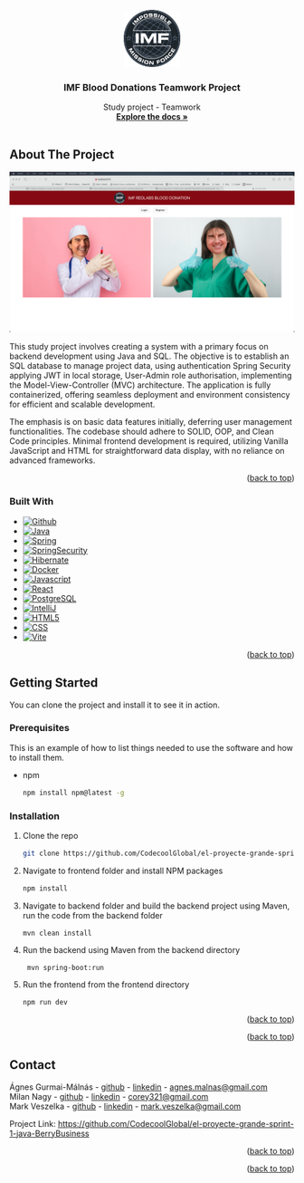 <!-- PROJECT SHIELDS -->

<!-- PROJECT LOGO -->
<br />
<div align="center">
  <a href="https://github.com/CodecoolGlobal/el-proyecte-grande-sprint-1-java-BerryBusiness">
    <img src="images/imf_logo.png" alt="Logo" width="20%" height="20%">
  </a>

<h3 align="center">IMF Blood Donations Teamwork Project</h3>

  <p align="center">
    Study project - Teamwork
    <br />
    <a href="https://github.com/CodecoolGlobal/el-proyecte-grande-sprint-1-java-BerryBusiness"><strong>Explore the docs »</strong></a>
    <br />
    <br />
  </p>
</div>


<!-- ABOUT THE PROJECT -->

## About The Project

[![Product Name Screen Shot][product-screenshot]](https://github.com/CodecoolGlobal/el-proyecte-grande-sprint-1-java-BerryBusiness)

This study project involves creating a system with a primary focus on backend development using Java and SQL. 
The objective is to establish an SQL database to manage project data, using authentication Spring Security 
applying JWT in local storage, User-Admin role authorisation, 
implementing the Model-View-Controller (MVC) architecture.
The application is fully containerized, offering seamless deployment 
and environment consistency for efficient and scalable development.

The emphasis is on basic data features initially, deferring user management functionalities. The codebase should adhere to
SOLID, OOP, and Clean Code principles. Minimal frontend development is required, utilizing Vanilla JavaScript and HTML
for straightforward data display, with no reliance on advanced frameworks.

<p align="right">(<a href="#readme-top">back to top</a>)</p>

### Built With

* [![Github][Github]][Github-url]
* [![Java][Java]][Java-url]
* [![Spring][Spring]][Spring-url]
* [![SpringSecurity][SpringSecurity]][SpringSecurity-url]
* [![Hibernate][Hibernate]][Hibernate-url]
* [![Docker][Docker]][Docker-url]
* [![Javascript][Javascript]][Javascript-url]
* [![React][React.js]][React-url]
* [![PostgreSQL][PostgreSQL]][Postgresql-url]
* [![IntelliJ][IntelliJ.idea]][IntelliJ-url]
* [![HTML5][HTML5]][HTML5-url]
* [![CSS][CSS]][CSS-url]
* [![Vite][Vite]][Vite-url]


<p align="right">(<a href="#readme-top">back to top</a>)</p>

<!-- GETTING STARTED -->

## Getting Started

You can clone the project and install it to see it in action.

### Prerequisites

This is an example of how to list things needed to use the software and how to install them.

* npm
  ```sh
  npm install npm@latest -g
  ```

### Installation

1. Clone the repo
   ```sh
   git clone https://github.com/CodecoolGlobal/el-proyecte-grande-sprint-1-java-BerryBusiness.git
   ```
2. Navigate to frontend folder and install NPM packages
   ```sh
   npm install
   ```
3. Navigate to backend folder and build the backend project using Maven, run the code from the backend folder
   ```shell
   mvn clean install
   ```
4. Run the backend using Maven from the backend directory
   ```shell
    mvn spring-boot:run
    ```
5. Run the frontend from the frontend directory
   ```shell
   npm run dev
   ```

<p align="right">(<a href="#readme-top">back to top</a>)</p>


<!-- USAGE EXAMPLES -->


<p align="right">(<a href="#readme-top">back to top</a>)</p>


<!-- CONTACT -->

## Contact

Ágnes Gurmai-Málnás - [github](https://github.com/BerryBusiness) - [linkedin](https://www.linkedin.com/in/agnes-gurmai-malnas/) - agnes.malnas@gmail.com\
Milan Nagy - [github](https://github.com/nagmil2077) - [linkedin](https://www.linkedin.com/in/milan-nagy-a76b1416a/) - corey321@gmail.com\
Mark Veszelka - [github](https://github.com/markveszelka) - [linkedin](https://www.linkedin.com/in/mark-veszelka/) - mark.veszelka@gmail.com

Project Link: https://github.com/CodecoolGlobal/el-proyecte-grande-sprint-1-java-BerryBusiness

<p align="right">(<a href="#readme-top">back to top</a>)</p>

<p align="right">(<a href="#readme-top">back to top</a>)</p>


<!-- MARKDOWN LINKS & IMAGES -->
<!-- https://www.markdownguide.org/basic-syntax/#reference-style-links -->

[contributors-shield]: https://img.shields.io/github/contributors/othneildrew/Best-README-Template.svg?style=for-the-badge
[contributors-url]: https://github.com/nagmil2077/stackoverflow-tw/graphs/contributors
[forks-shield]: https://img.shields.io/github/forks/othneildrew/Best-README-Template.svg?style=for-the-badge
[forks-url]: https://github.com/othneildrew/Best-README-Template/network/members
[stars-shield]: https://img.shields.io/github/stars/othneildrew/Best-README-Template.svg?style=for-the-badge
[stars-url]: https://github.com/othneildrew/Best-README-Template/stargazers
[issues-shield]: https://img.shields.io/github/issues/othneildrew/Best-README-Template.svg?style=for-the-badge
[issues-url]: https://github.com/othneildrew/Best-README-Template/issues
[license-shield]: https://img.shields.io/github/license/othneildrew/Best-README-Template.svg?style=for-the-badge
[license-url]: https://github.com/othneildrew/Best-README-Template/blob/master/LICENSE.txt
[linkedin-shield]: https://img.shields.io/badge/-LinkedIn-black.svg?style=for-the-badge&logo=linkedin&colorB=555
[linkedin-url]: https://linkedin.com/in/othneildrew
[product-screenshot]: images/screenshot.png

<!-- STACKS -->
[React.js]: https://img.shields.io/badge/React-20232A?style=for-the-badge&logo=react&logoColor=61DAFB
[React-url]: https://reactjs.org/
[PostgreSQL]: https://img.shields.io/badge/PostgreSQL-316192?style=for-the-badge&logo=postgresql&logoColor=white
[Postgresql-url]: https://www.postgresql.org
[IntelliJ.idea]: https://img.shields.io/badge/IntelliJ_IDEA-000000.svg?style=for-the-badge&logo=intellij-idea&logoColor=white
[IntelliJ-url]: https://www.jetbrains.com/idea/
[Github]: https://img.shields.io/badge/GitHub-100000?style=for-the-badge&logo=github&logoColor=white
[Github-url]: https://github.com
[Stackoverflow]: https://img.shields.io/badge/Stack_Overflow-FE7A16?style=for-the-badge&logo=stack-overflow&logoColor=white
[Stackoverflow-url]: https://stackoverflow.com
[Java]: https://img.shields.io/badge/Java-ED8B00?style=for-the-badge&logo=openjdk&logoColor=white
[Java-url]: https://www.java.com/en/
[Spring]: https://img.shields.io/badge/Spring-6DB33F?style=for-the-badge&logo=spring&logoColor=white
[Spring-url]: https://spring.io
[SpringSecurity]: 	https://img.shields.io/badge/Spring_Security-6DB33F?style=for-the-badge&logo=Spring-Security&logoColor=white
[SpringSecurity-url]: https://docs.spring.io/spring-security/reference/index.html
[Hibernate-url]: https://hibernate.org/
[Hibernate]: https://img.shields.io/badge/Hibernate-59666C?style=for-the-badge&logo=Hibernate&logoColor=white
[Docker]: https://img.shields.io/badge/docker-2496ED?style=for-the-badge&logo=docker&logoColor=white&labelColor=1D63ED&color=1D63ED
[Docker-url]: https://www.docker.com/
[Javascript]: https://img.shields.io/badge/JavaScript-F7DF1E?style=for-the-badge&logo=javascript&logoColor=black
[Javascript-url]: https://www.javascript.com
[CSS]: https://img.shields.io/badge/CSS-239120?&style=for-the-badge&logo=css3&logoColor=white
[CSS-url]: https://developer.mozilla.org/en-US/docs/Web/CSS
[HTML5]: https://img.shields.io/badge/HTML5-E34F26?style=for-the-badge&logo=html5&logoColor=white
[HTML5-url]: https://en.wikipedia.org/wiki/HTML5
[Vite]: https://img.shields.io/badge/vite-646CFF?style=for-the-badge&logo=vite&logoColor=white&labelColor=8C72FE&color=8C72FE
[Vite-url]: https://vitejs.dev/

